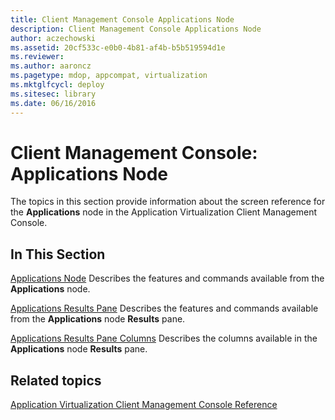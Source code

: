 ```yaml
---
title: Client Management Console Applications Node
description: Client Management Console Applications Node
author: aczechowski
ms.assetid: 20cf533c-e0b0-4b81-af4b-b5b519594d1e
ms.reviewer:
ms.author: aaroncz
ms.pagetype: mdop, appcompat, virtualization
ms.mktglfcycl: deploy
ms.sitesec: library
ms.date: 06/16/2016
---
```



# Client Management Console: Applications Node


The topics in this section provide information about the screen reference for the **Applications** node in the Application Virtualization Client Management Console.

## In This Section


<a href="" id="applications-node"></a>[Applications Node](applications-node.md)
Describes the features and commands available from the **Applications** node.

<a href="" id="applications-results-pane"></a>[Applications Results Pane](applications-results-pane.md)
Describes the features and commands available from the **Applications** node **Results** pane.

<a href="" id="applications-results-pane-columns"></a>[Applications Results Pane Columns](applications-results-pane-columns.md)
Describes the columns available in the **Applications** node **Results** pane.

## Related topics


[Application Virtualization Client Management Console Reference](application-virtualization-client-management-console-reference.md)

 

 





